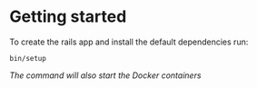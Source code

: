 # Getting started

To create the rails app and install the default dependencies run:
```shell
bin/setup
```

_The command will also start the Docker containers_
